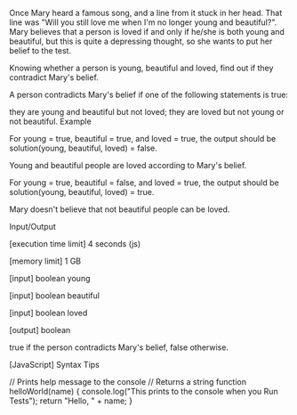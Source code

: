 Once Mary heard a famous song, and a line from it stuck in her head. That line was "Will you still love me when I'm no longer young and beautiful?". Mary believes that a person is loved if and only if he/she is both young and beautiful, but this is quite a depressing thought, so she wants to put her belief to the test.

Knowing whether a person is young, beautiful and loved, find out if they contradict Mary's belief.

A person contradicts Mary's belief if one of the following statements is true:

they are young and beautiful but not loved;
they are loved but not young or not beautiful.
Example

For young = true, beautiful = true, and loved = true, the output should be
solution(young, beautiful, loved) = false.

Young and beautiful people are loved according to Mary's belief.

For young = true, beautiful = false, and loved = true, the output should be
solution(young, beautiful, loved) = true.

Mary doesn't believe that not beautiful people can be loved.

Input/Output

[execution time limit] 4 seconds (js)

[memory limit] 1 GB

[input] boolean young

[input] boolean beautiful

[input] boolean loved

[output] boolean

true if the person contradicts Mary's belief, false otherwise.

[JavaScript] Syntax Tips

// Prints help message to the console
// Returns a string
function helloWorld(name) {
    console.log("This prints to the console when you Run Tests");
    return "Hello, " + name;
}